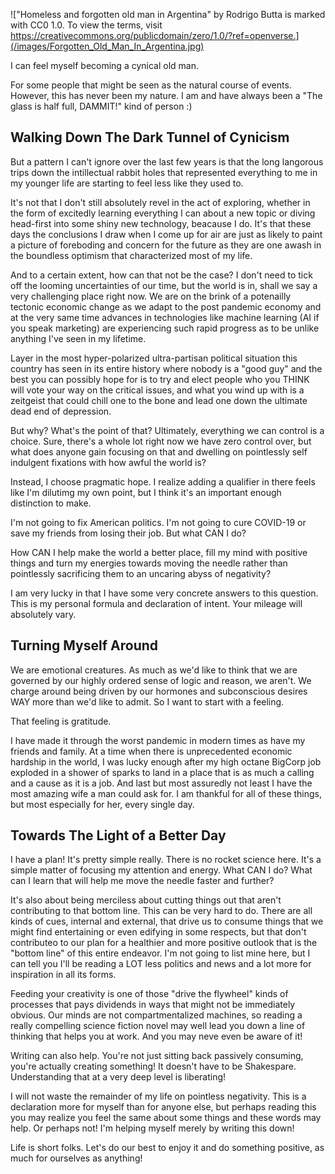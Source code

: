 <!--
.. title: Cynical.
.. slug: cynical
.. date: 2023-04-23 21:28:15 UTC-04:00
.. tags: life,mind,thoughts,cynicism,gratitude,hope,world,politics
.. previewimage: /images/Forgotten_Old_Man_In_Argentina.jpg
.. status: draft
.. category: 
.. link: 
.. description: 
.. type: text
-->

!["Homeless and forgotten old man in Argentina" by Rodrigo Butta is marked with CC0 1.0. To view the terms, visit https://creativecommons.org/publicdomain/zero/1.0/?ref=openverse.](/images/Forgotten_Old_Man_In_Argentina.jpg)

I can feel myself becoming a cynical old man.

For some people that might be seen as the natural course of events. However,
this has never been my nature. I am and have always been a "The glass is half
full, DAMMIT!" kind of person :)

<!-- TEASER_END -->

## Walking Down The Dark Tunnel of Cynicism

But a pattern I can't ignore over the last few years is that the long langorous
trips down the intillectual rabbit holes that represented everything to me in
my younger life are starting to feel less like they used to.

It's not that I don't still absolutely revel in the act of exploring, whether
in the form of excitedly learning everything I can about a new topic or diving
head-first into some shiny new technology, beacause I do. It's that these days
the conclusions I draw when I come up for air are just as likely to paint a
picture of foreboding and concern for the future as they are one awash in the
boundless optimism that characterized most of my life.

And to a certain extent, how can that not be the case? I don't need to tick off
the looming uncertainties of our time, but the world is in, shall we say a very
challenging place right now. We are on the brink of a potenailly tectonic
economic change as we adapt to the post pandemic economy and at the very same
time advances in technologies like machine learning (AI if you speak marketing)
are experiencing such rapid progress as to be unlike anything I've seen in my
lifetime.

Layer in the most hyper-polarized ultra-partisan political situation this
country has seen in its entire history where nobody is a "good guy" and the best
you can possibly hope for is to try and elect people who you THINK will vote
your way on the critical issues, and what you wind up with is a zeitgeist that
could chill one to the bone and lead one down the ultimate dead end of
depression.

But why? What's the point of that? Ultimately, everything we can control is a
choice. Sure, there's a whole lot right now we have zero control over, but what
does anyone gain focusing on that and dwelling on pointlessly self indulgent
fixations with how awful the world is?

Instead, I choose pragmatic hope. I realize adding a qualifier in there feels
like I'm dilutimg my own point, but I think it's an important enough distinction
to make.

I'm not going to fix American politics. I'm not going to cure COVID-19 or save
my friends from losing their job. But what CAN I do?

How CAN I help make the world a better place, fill my mind with positive things
and turn my energies towards moving the needle rather than pointlessly
sacrificing them to an uncaring abyss of negativity?

I am very lucky in that I have some very concrete answers to this question. This
is my personal formula and declaration of intent. Your mileage will absolutely
vary.

## Turning Myself Around

We are emotional creatures. As much as we'd like to think that we are governed
by our highly ordered sense of logic and reason, we aren't. We charge around
being driven by our hormones and subconscious desires WAY more than we'd like to
admit. So I want to start with a feeling.

That feeling is gratitude. 

I have made it through the worst pandemic in modern times as have my friends and
family. At a time when there is unprecedented economic hardship in the world, I
was lucky enough after my high octane BigCorp job exploded in a shower of sparks
to land in a place that is as much a calling and a cause as it is a job. And
last but most assuredly not least I have the most amazing wife a man could ask
for. I am thankful for all of these things, but most especially for her, every
single day.

## Towards The Light of a Better Day

I have a plan! It's pretty simple really. There is no rocket science here. It's
a simple matter of focusing my attention and energy. What CAN I do? What can I
learn that will help me move the needle faster and further?

It's also about being merciless about cutting things out that aren't
contributing to that bottom line. This can be very hard to do. There are all
kinds of cues, internal and external, that drive us to consume things that we
might find entertaining or even edifying in some respects, but that don't
contributeo to our plan for a healthier and more positive outlook that is the
"bottom line" of this entire endeavor. I'm not going to list mine here, but I
can tell you I'll be reading a LOT less politics and news and a lot more for
inspiration in all its forms.

Feeding your creativity is one of those "drive the flywheel" kinds of processes
that pays dividends in ways that might not be immediately obvious. Our minds are
not compartmentalized machines, so reading a really compelling science fiction
novel may well lead you down a line of thinking that helps you at work. And you
may neve even be aware of it!

Writing can also help. You're not just sitting back passively consuming, you're
actually creating something! It doesn't have to be Shakespare. Understanding
that at a very deep level is liberating!

I will not waste the remainder of my life on pointless negativity. This is a
declaration more for myself than for anyone else, but perhaps reading this you
may realize you feel the same about some things and these words may help. Or
perhaps not! I'm helping myself merely by writing this down!

Life is short folks. Let's do our best to enjoy it and do something positive, as
much for ourselves as anything!
